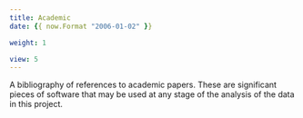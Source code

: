 ```yaml
---
title: Academic
date: {{ now.Format "2006-01-02" }}

weight: 1

view: 5
---
```


A bibliography of references to academic papers. These are significant pieces of software that may be used at any stage of the analysis of the data in this project.
